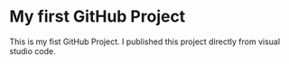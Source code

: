 # My first GitHub Project
This is my fist GitHub Project. I published this project directly from visual studio code.